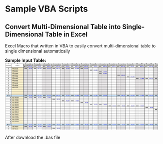 # Sample VBA Scripts

## Convert Multi-Dimensional Table into Single-Dimensional Table in Excel

Excel Macro that written in VBA to easily convert multi-dimensional table to single dimensional automatically

**Sample Input Table:**
![Example input Table](/Image/TableBefore.jpg)

After download the .bas file
